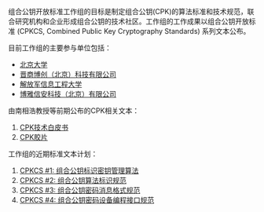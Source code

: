 组合公钥开放标准工作组的目标是制定组合公钥(CPK)的算法标准和技术规范，联合研究机构和企业形成组合公钥的技术社区。工作组的工作成果以组合公钥开放标准 (CPKCS, Combined Public Key Cryptography Standards) 系列文本公布。

目前工作组的主要参与单位包括：

 - [北京大学](http://www.pku.edu.cn)
 - [晋商博创（北京）科技有限公司](http://www.com)
 - [解放军信息工程大学](http://zhaosheng.plaieu.edu.cn)
 - [博雅信安科技（北京）有限公司](http://www.boyasecurity.com)

由南相浩教授等前期公布的CPK相关文本：

1. [CPK技术白皮书](https://github.com/CombinedPublicKey/Website/tree/master/docs)
2. [CPK胶片](https://github.com/CombinedPublicKey/Website/tree/master/slides)

工作组的近期标准文本计划：

 1. [CPKCS #1: 组合公钥标识密钥管理算法](http://combinedpublickey.org/drafts/cpkcs1.html)
 2. [CPKCS #2: 组合公钥算法标识规范](http://combinedpublickey.org/drafts/cpkcs2.html)
 3. [CPKCS #3: 组合公钥密码消息格式规范](http://combinedpublickey.org/drafts/cpkcs3.html)
 4. [CPKCS #4: 组合公钥密码设备编程接口规范](http://combinedpublickey.org/drafts/cpkcs4.html)

